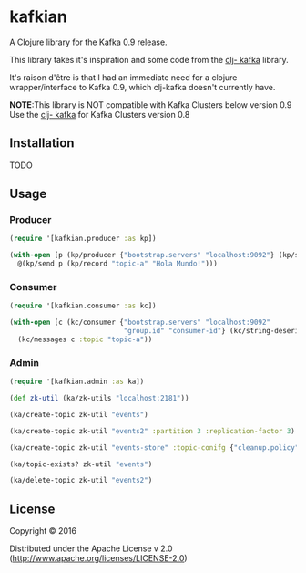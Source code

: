 # kafkian

A Clojure library for the Kafka 0.9 release.

This library takes it's inspiration and some code from the [clj- kafka](https://github.com/pingles/clj-kafka/) library.

It's raison d'être is that I had an immediate need for a clojure wrapper/interface to Kafka 0.9, which clj-kafka doesn't currently have.


**NOTE**:This library is NOT compatible with Kafka Clusters below version 0.9
         Use the [clj- kafka](https://github.com/pingles/clj-kafka/) for Kafka Clusters version 0.8

## Installation

TODO

## Usage

### Producer

```Clojure
(require '[kafkian.producer :as kp])

(with-open [p (kp/producer {"bootstrap.servers" "localhost:9092"} (kp/string-serializer) (kp/string-serializer))]
  @(kp/send p (kp/record "topic-a" "Hola Mundo!")))
```

### Consumer

```Clojure
(require '[kafkian.consumer :as kc])

(with-open [c (kc/consumer {"bootstrap.servers" "localhost:9092"
                            "group.id" "consumer-id"} (kc/string-deserializer) (kc/string-deserializer))]
  (kc/messages c :topic "topic-a"))
```

### Admin

```Clojure
(require '[kafkian.admin :as ka])

(def zk-util (ka/zk-utils "localhost:2181"))

(ka/create-topic zk-util "events")

(ka/create-topic zk-util "events2" :partition 3 :replication-factor 3)

(ka/create-topic zk-util "events-store" :topic-conifg {"cleanup.policy" "compact"})

(ka/topic-exists? zk-util "events")

(ka/delete-topic zk-util "events2")
```

## License

Copyright © 2016 

Distributed under the Apache License v 2.0 (http://www.apache.org/licenses/LICENSE-2.0)  
